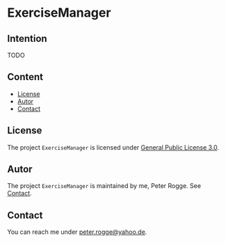 ExerciseManager
===



Intention
---

TODO


Content
---

* [License](#License)
* [Autor](#Autor)
* [Contact](#Contact)



License<a name="License" />
---

The project `ExerciseManager` is licensed under [General Public License 3.0].



Autor<a name="Autor" />
---

The project `ExerciseManager` is maintained by me, Peter Rogge. See [Contact](#Contact).



Contact<a name="Contact" />
---

You can reach me under <peter.rogge@yahoo.de>.



[//]: # (Links)
[General Public License 3.0]:http://www.gnu.org/licenses/gpl-3.0.en.html
